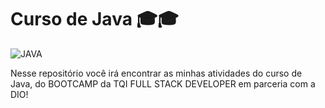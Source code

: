 # Curso de Java 🎓🎓
<img aling='center' alt= 'JAVA' src='https://img.shields.io/badge/Java-ED8B00?style=for-the-badge&logo=java&logoColor=white'/>

Nesse repositório você irá encontrar as minhas atividades do curso de Java, 
do BOOTCAMP da TQI FULL STACK DEVELOPER em parceria com a DIO!
